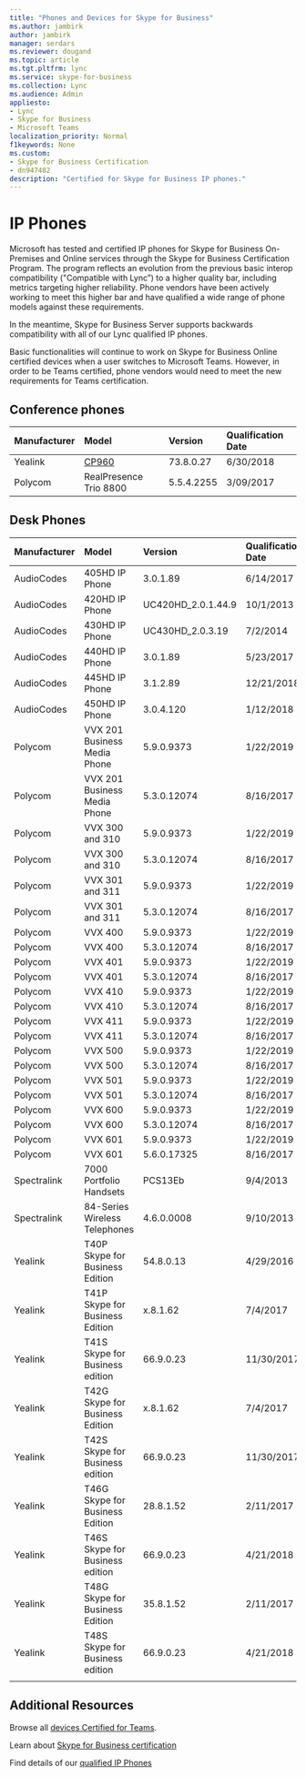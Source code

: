 ```yaml
---
title: "Phones and Devices for Skype for Business"
ms.author: jambirk
author: jambirk
manager: serdars
ms.reviewer: dougand
ms.topic: article
ms.tgt.pltfrm: lync
ms.service: skype-for-business
ms.collection: Lync
ms.audience: Admin
appliesto:
- Lync
- Skype for Business 
- Microsoft Teams
localization_priority: Normal
f1keywords: None
ms.custom:
- Skype for Business Certification
- dn947482
description: "Certified for Skype for Business IP phones."
---
```


# IP Phones

Microsoft has tested and certified IP phones for Skype for Business On-Premises and Online services through the Skype for Business Certification Program. The program reflects an evolution from the previous basic interop compatibility ("Compatible with Lync”) to a higher quality bar, including metrics targeting higher reliability. Phone vendors have been actively working to meet this higher bar and have qualified a wide range of phone models against these requirements.

In the meantime, Skype for Business Server supports backwards compatibility with all of our Lync qualified IP phones.

Basic functionalities will continue to work on Skype for Business Online certified devices when a user switches to Microsoft Teams. However, in order to be Teams certified, phone vendors would need to meet the new requirements for Teams certification.

## Conference phones

|Manufacturer | Model| Version| Qualification Date|
|:--- |:--- |:--- |:--- |
| Yealink| [CP960](https://products.office.com/en-us/microsoft-teams/across-devices/devices/product?deviceid=e2ac36b9-998d-4952-8c4a-1df350ace44b)| 73.8.0.27| 6/30/2018|
| Polycom| RealPresence Trio 8800| 5.5.4.2255| 3/09/2017|

## Desk Phones

|Manufacturer | Model| Version| Qualification Date|
|:--- |:--- |:--- |:--- |
| AudioCodes | 405HD IP Phone | 3.0.1.89 |6/14/2017|
| AudioCodes | 420HD IP Phone | UC420HD_2.0.1.44.9 |10/1/2013
| AudioCodes | 430HD IP Phone | UC430HD_2.0.3.19 |7/2/2014|
| AudioCodes | 440HD IP Phone | 3.0.1.89 |5/23/2017|
| AudioCodes | 445HD IP Phone | 3.1.2.89 |12/21/2018|
| AudioCodes | 450HD IP Phone | 3.0.4.120 |1/12/2018|
| Polycom | VVX 201 Business Media Phone |5.9.0.9373 |1/22/2019|
| Polycom | VVX 201 Business Media Phone | 5.3.0.12074 |8/16/2017|
| Polycom | VVX 300 and 310 |5.9.0.9373 |1/22/2019|
| Polycom | VVX 300 and 310 | 5.3.0.12074 |8/16/2017|
| Polycom | VVX 301 and 311 |5.9.0.9373 |1/22/2019|
| Polycom | VVX 301 and 311 | 5.3.0.12074 |8/16/2017|
| Polycom | VVX 400 | 5.9.0.9373  |1/22/2019|
| Polycom | VVX 400 | 5.3.0.12074|8/16/2017|
| Polycom | VVX 401 | 5.9.0.9373  |1/22/2019|
| Polycom | VVX 401 | 5.3.0.12074|8/16/2017|
| Polycom | VVX 410 | 5.9.0.9373  |1/22/2019|
| Polycom | VVX 410 | 5.3.0.12074 |8/16/2017|
| Polycom | VVX 411 | 5.9.0.9373  |1/22/2019|
| Polycom | VVX 411 | 5.3.0.12074 |8/16/2017|
| Polycom | VVX 500 | 5.9.0.9373  |1/22/2019|
| Polycom | VVX 500 | 5.3.0.12074 |8/16/2017|
| Polycom | VVX 501 | 5.9.0.9373  |1/22/2019|
| Polycom | VVX 501 | 5.3.0.12074 |8/16/2017|
| Polycom | VVX 600 | 5.9.0.9373  |1/22/2019|
| Polycom | VVX 600 | 5.3.0.12074 |8/16/2017|
| Polycom | VVX 601 | 5.9.0.9373  |1/22/2019|
| Polycom | VVX 601 | 5.6.0.17325 |8/16/2017|
| Spectralink | 7000 Portfolio Handsets | PCS13Eb |9/4/2013|
| Spectralink | 84-Series Wireless Telephones | 4.6.0.0008 |9/10/2013|
| Yealink | T40P Skype for Business Edition | 54.8.0.13 |4/29/2016|
| Yealink | T41P Skype for Business Edition | x.8.1.62 |7/4/2017|
| Yealink | T41S Skype for Business edition | 66.9.0.23 |11/30/2017|
| Yealink | T42G Skype for Business Edition | x.8.1.62 |7/4/2017|
| Yealink | T42S Skype for Business edition | 66.9.0.23 |11/30/2017|
| Yealink | T46G Skype for Business Edition | 28.8.1.52 |2/11/2017|
| Yealink | T46S Skype for Business edition | 66.9.0.23 |4/21/2018|
| Yealink | T48G Skype for Business Edition | 35.8.1.52 |2/11/2017|
| Yealink | T48S Skype for Business edition | 66.9.0.23 |4/21/2018|
| | | | |


## Additional Resources

Browse all [devices Certified for Teams](http://products.office.com/microsoft-teams/across-devices/devices).

Learn about [Skype for Business certification](overview.md)

Find details of our [qualified IP Phones](../lync-cert/ip-phones.md)
